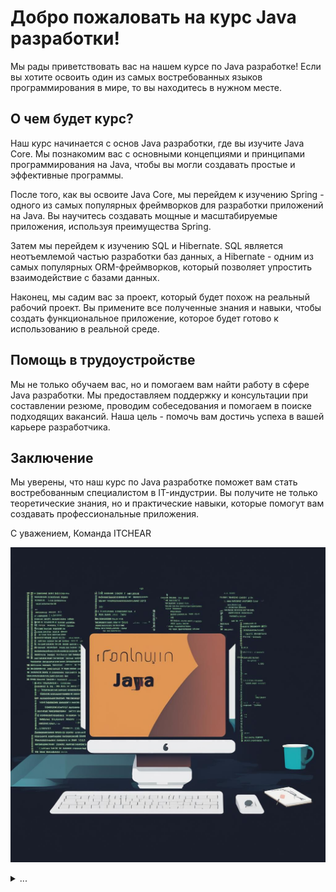# Добро пожаловать на курс Java разработки! 
 
Мы рады приветствовать вас на нашем курсе по Java разработке! Если вы хотите освоить один из самых востребованных языков программирования в мире, то вы находитесь в нужном месте. 
 
## О чем будет курс? 
 
Наш курс начинается с основ Java разработки, где вы изучите Java Core. Мы познакомим вас с основными концепциями и принципами программирования на Java, чтобы вы могли создавать простые и эффективные программы. 
 
После того, как вы освоите Java Core, мы перейдем к изучению Spring - одного из самых популярных фреймворков для разработки приложений на Java. Вы научитесь создавать мощные и масштабируемые приложения, используя преимущества Spring. 
 
Затем мы перейдем к изучению SQL и Hibernate. SQL является неотъемлемой частью разработки баз данных, а Hibernate - одним из самых популярных ORM-фреймворков, который позволяет упростить взаимодействие с базами данных. 
 
Наконец, мы садим вас за проект, который будет похож на реальный рабочий проект. Вы примените все полученные знания и навыки, чтобы создать функциональное приложение, которое будет готово к использованию в реальной среде. 
 
## Помощь в трудоустройстве 
 
Мы не только обучаем вас, но и помогаем вам найти работу в сфере Java разработки. Мы предоставляем поддержку и консультации при составлении резюме, проводим собеседования и помогаем в поиске подходящих вакансий. Наша цель - помочь вам достичь успеха в вашей карьере разработчика. 
 
## Заключение 
 
Мы уверены, что наш курс по Java разработке поможет вам стать востребованным специалистом в IT-индустрии. Вы получите не только теоретические знания, но и практические навыки, которые помогут вам создавать профессиональные приложения. 


С уважением, 
Команда ITCHEAR

![](materials/core-1.png)

<details>
<summary>...
</summary>
Сильное желание чему-то научиться – это уже 50% успеха. —  Дейл Карнеги
</details>
